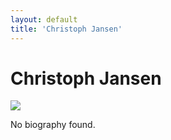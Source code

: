 ```yaml
---
layout: default
title: 'Christoph Jansen'
---
```


# Christoph Jansen

![](https://www.gravatar.com/avatar/6ff58052127396cc5268a25ba4b3ef21)

No biography found.